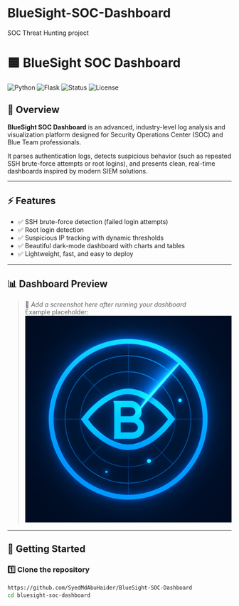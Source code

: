 # BlueSight-SOC-Dashboard
SOC Threat Hunting project

# 🟦 BlueSight SOC Dashboard

![Python](https://img.shields.io/badge/python-3.9+-blue)
![Flask](https://img.shields.io/badge/flask-2.0+-green)
![Status](https://img.shields.io/badge/status-active-brightgreen)
![License](https://img.shields.io/badge/license-MIT-blue)

## 🚨 Overview

**BlueSight SOC Dashboard** is an advanced, industry-level log analysis and visualization platform designed for Security Operations Center (SOC) and Blue Team professionals.

It parses authentication logs, detects suspicious behavior (such as repeated SSH brute-force attempts or root logins), and presents clean, real-time dashboards inspired by modern SIEM solutions.

---

## ⚡️ Features

- ✅ SSH brute-force detection (failed login attempts)
- ✅ Root login detection
- ✅ Suspicious IP tracking with dynamic thresholds
- ✅ Beautiful dark-mode dashboard with charts and tables
- ✅ Lightweight, fast, and easy to deploy

---

## 📊 Dashboard Preview

> 📸 _Add a screenshot here after running your dashboard_  
> Example placeholder:  
> ![Dashboard Screenshot](soc.png)

---

## 🚀 Getting Started

### 1️⃣ Clone the repository

```bash
https://github.com/SyedMdAbuHaider/BlueSight-SOC-Dashboard
cd bluesight-soc-dashboard

